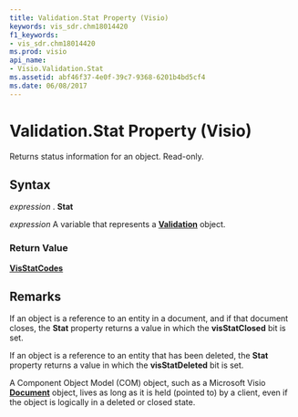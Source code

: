 ```yaml
---
title: Validation.Stat Property (Visio)
keywords: vis_sdr.chm18014420
f1_keywords:
- vis_sdr.chm18014420
ms.prod: visio
api_name:
- Visio.Validation.Stat
ms.assetid: abf46f37-4e0f-39c7-9368-6201b4bd5cf4
ms.date: 06/08/2017
---
```



# Validation.Stat Property (Visio)

Returns status information for an object. Read-only.


## Syntax

 _expression_ . **Stat**

 _expression_ A variable that represents a **[Validation](Visio.Validation.md)** object.


### Return Value

 **[VisStatCodes](Visio.visstatcodes.md)**


## Remarks

If an object is a reference to an entity in a document, and if that document closes, the  **Stat** property returns a value in which the **visStatClosed** bit is set.

If an object is a reference to an entity that has been deleted, the  **Stat** property returns a value in which the **visStatDeleted** bit is set.

A Component Object Model (COM) object, such as a Microsoft Visio  **[Document](Visio.Document.md)** object, lives as long as it is held (pointed to) by a client, even if the object is logically in a deleted or closed state.


